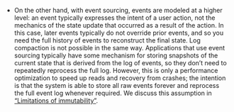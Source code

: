 *  On the other hand, with event sourcing, events are modeled at a higher level: an event typically
expresses the intent of a user action, not the mechanics of the state update that occurred as a
result of the action. In this case, later events typically do not override prior events, and so
you need the full history of events to reconstruct the final state. Log compaction is not possible
in the same way. Applications that use event sourcing typically have some mechanism for storing snapshots of the
current state that is derived from the log of events, so they don’t need to repeatedly reprocess
the full log. However, this is only a performance optimization to speed up reads and recovery from
crashes; the intention is that the system is able to store all raw events forever and reprocess
the full event log whenever required. We discuss this assumption in
[“Limitations of immutability”](#sec_stream_immutability_limitations).